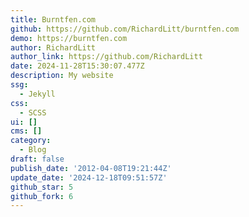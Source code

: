 ```yaml
---
title: Burntfen.com
github: https://github.com/RichardLitt/burntfen.com
demo: https://burntfen.com
author: RichardLitt
author_link: https://github.com/RichardLitt
date: 2024-11-28T15:30:07.477Z
description: My website
ssg:
  - Jekyll
css:
  - SCSS
ui: []
cms: []
category:
  - Blog
draft: false
publish_date: '2012-04-08T19:21:44Z'
update_date: '2024-12-18T09:51:57Z'
github_star: 5
github_fork: 6
---
```

